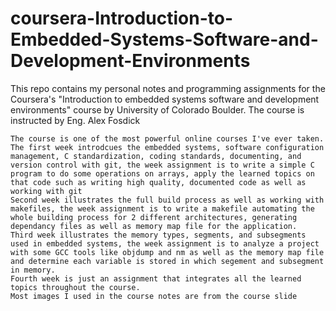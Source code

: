 # coursera-Introduction-to-Embedded-Systems-Software-and-Development-Environments
This repo contains my personal notes and programming assignments for the Coursera's "Introduction to embedded systems software and development environments" course by University of Colorado Boulder. The course is instructed by Eng. Alex Fosdick

    The course is one of the most powerful online courses I've ever taken.
    The first week introdcues the embedded systems, software configuration management, C standardization, coding standards, documenting, and version control with git, the week assignment is to write a simple C program to do some operations on arrays, apply the learned topics on that code such as writing high quality, documented code as well as working with git
    Second week illustrates the full build process as well as working with makefiles, the week assignment is to write a makefile automating the whole building process for 2 different architectures, generating dependancy files as well as memory map file for the application.
    Third week illustrates the memory types, segments, and subsegments used in embedded systems, the week assignment is to analyze a project with some GCC tools like objdump and nm as well as the memory map file and determine each variable is stored in which segement and subsegment in memory.
    Fourth week is just an assignment that integrates all the learned topics throughout the course.
    Most images I used in the course notes are from the course slide

